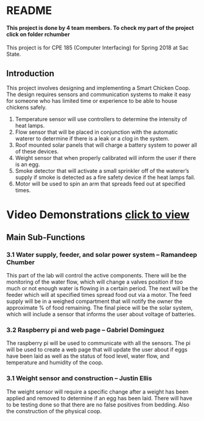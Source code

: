 
# README #

#### This project is done by 4 team members. To check my part of the project click on folder rchumber

This project is for CPE 185 (Computer Interfacing) for Spring 2018 at Sac State. 

## Introduction 

This project involves designing and implementing a Smart Chicken Coop. The design requires sensors and communication systems to make it easy for someone who has limited time or experience to be able to house chickens safely. 
1. Temperature sensor will use controllers to determine the intensity of heat lamps.
2. Flow sensor that will be placed in conjunction with the automatic waterer to determine if there is a leak or a clog in the system.
3. Roof mounted solar panels that will charge a battery system to power all of these devices.
4. Weight sensor that when properly calibrated will inform the user if there is an egg.
5. Smoke detector that will activate a small sprinkler off of the waterer’s supply if smoke is detected as a fire safety device if the heat lamps fail. 
6. Motor will be used to spin an arm that spreads feed out at specified times.

# Video Demonstrations [click to view](https://youtu.be/nDml8yVoEi4)

## Main Sub-Functions ##

### 3.1 Water supply, feeder, and solar power system – Ramandeep Chumber ###
This part of the lab will control the active components. There will be the monitoring of the water
flow, which will change a valves position if too much or not enough water is flowing in a certain period. The next will be the feeder which will at specified times spread food out via a motor. The feed supply will be in a weighed compartment that will notify the owner the approximate % of food remaining. The final piece will be the solar system, which will include a sensor that informs the user about voltage of batteries.

### 3.2 Raspberry pi and web page – Gabriel Dominguez ###
The raspberry pi will be used to communicate with all the sensors. The pi will be used to create a web page that will update the user about if eggs have been laid as well as the status of food level, water flow, and temperature and humidity of the coop.
 
### 3.1 Weight sensor and construction – Justin Ellis ###
The weight sensor will require a specific change after a weight has been applied and removed to determine if an egg has been laid. There will have to be testing done so that there are no false positives from bedding. Also the construction of the physical coop.
